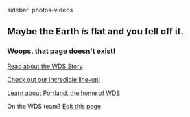 sidebar: photos-videos

## Maybe the Earth *is* flat and you fell off it.

### Woops, that page doesn't exist!

[Read about the WDS Story](/story)

[Check out our incredible line-up!](/schedule)

[Learn about Portland, the home of WDS](/headquarters)

<a href="/register" class="register-banner"></a>



On the WDS team? [Edit this page](https://github.com/nickyhajal/world-domination-summit)
